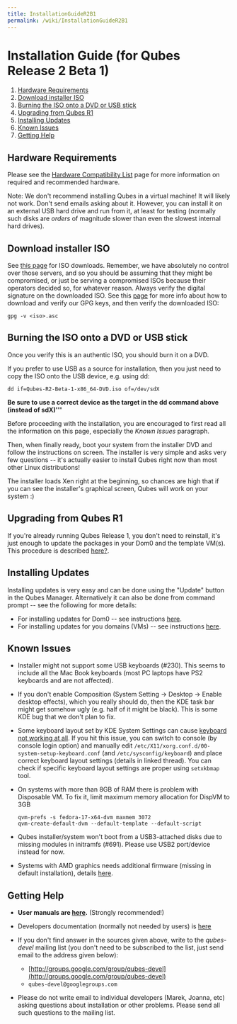 ```yaml
---
title: InstallationGuideR2B1
permalink: /wiki/InstallationGuideR2B1
---
```


Installation Guide (for Qubes Release 2 Beta 1)
===============================================

1.  [Hardware Requirements](#HardwareRequirements)
2.  [Download installer ISO](#DownloadinstallerISO)
3.  [Burning the ISO onto a DVD or USB stick](#BurningtheISOontoaDVDorUSBstick)
4.  [Upgrading from Qubes R1](#UpgradingfromQubesR1)
5.  [Installing Updates](#InstallingUpdates)
6.  [Known Issues](#KnownIssues)
7.  [Getting Help](#GettingHelp)

Hardware Requirements
---------------------

Please see the [Hardware Compatibility List](/wiki/HCL) page for more information on required and recommended hardware.

Note: We don't recommend installing Qubes in a virtual machine! It will likely not work. Don't send emails asking about it. However, you can install it on an external USB hard drive and run from it, at least for testing (normally such disks are *orders* of magnitude slower than even the slowest internal hard drives).

Download installer ISO
----------------------

See [this page](/wiki/QubesDownloads) for ISO downloads. Remember, we have absolutely no control over those servers, and so you should be assuming that they might be compromised, or just be serving a compromised ISOs because their operators decided so, for whatever reason. Always verify the digital signature on the downloaded ISO. See this [page](/wiki/VerifyingSignatures) for more info about how to download and verify our GPG keys, and then verify the downloaded ISO:

``` {.wiki}
gpg -v <iso>.asc
```

Burning the ISO onto a DVD or USB stick
---------------------------------------

Once you verify this is an authentic ISO, you should burn it on a DVD.

If you prefer to use USB as a source for installation, then you just need to copy the ISO onto the USB device, e.g. using dd:

``` {.wiki}
dd if=Qubes-R2-Beta-1-x86_64-DVD.iso of=/dev/sdX
```

**Be sure to use a correct device as the target in the dd command above (instead of sdX)'''**

Before proceeding with the installation, you are encouraged to first read all the information on this page, especially the *Known Issues* paragraph.

Then, when finally ready, boot your system from the installer DVD and follow the instructions on screen. The installer is very simple and asks very few questions -- it's actually easier to install Qubes right now than most other Linux distributions!

The installer loads Xen right at the beginning, so chances are high that if you can see the installer's graphical screen, Qubes will work on your system :)

Upgrading from Qubes R1
-----------------------

If you're already running Qubes Release 1, you don't need to reinstall, it's just enough to update the packages in your Dom0 and the template VM(s). This procedure is described [here?](/wiki/UpgradeToR2).

Installing Updates
------------------

Installing updates is very easy and can be done using the "Update" button in the Qubes Manager. Alternatively it can also be done from command prompt -- see the following for more details:

-   For installing updates for Dom0 -- see instructions [here](/wiki/SoftwareUpdateDom0).
-   For installing updates for you domains (VMs) -- see instructions [here](/wiki/SoftwareUpdateVM).

Known Issues
------------

-   Installer might not support some USB keyboards (\#230). This seems to include all the Mac Book keyboards (most PC laptops have PS2 keyboards and are not affected).

-   If you don't enable Composition (System Setting -\> Desktop -\> Enable desktop effects), which you really should do, then the KDE task bar might get somehow ugly (e.g. half of it might be black). This is some KDE bug that we don't plan to fix.

-   Some keyboard layout set by KDE System Settings can cause [​keyboard not working at all](https://groups.google.com/group/qubes-devel/browse_thread/thread/77d076b65dda7226). If you hit this issue, you can switch to console (by console login option) and manually edit `/etc/X11/xorg.conf.d/00-system-setup-keyboard.conf` (and `/etc/sysconfig/keyboard`) and place correct keyboard layout settings (details in linked thread). You can check if specific keyboard layout settings are proper using `setxkbmap` tool.

-   On systems with more than 8GB of RAM there is problem with Disposable VM. To fix it, limit maximum memory allocation for DispVM to 3GB

    ``` {.wiki}
    qvm-prefs -s fedora-17-x64-dvm maxmem 3072
    qvm-create-default-dvm --default-template --default-script
    ```

-   Qubes installer/system won't boot from a USB3-attached disks due to missing modules in initramfs (\#691). Please use USB2 port/device instead for now.

-   Systems with AMD graphics needs additional firmware (missing in default installation), details [​here](http://groups.google.com/group/qubes-devel/browse_thread/thread/e27a57b0eda62f76).

Getting Help
------------

-   **User manuals are [here](/wiki/UserDoc).** (Strongly recommended!)

-   Developers documentation (normally not needed by users) is [here](/wiki/SystemDoc)

-   If you don't find answer in the sources given above, write to the *qubes-devel* mailing list (you don't need to be subscribed to the list, just send email to the address given below):
    -   [​http://groups.google.com/group/qubes-devel](http://groups.google.com/group/qubes-devel)
    -   `qubes-devel@googlegroups.com`

-   Please do not write email to individual developers (Marek, Joanna, etc) asking questions about installation or other problems. Please send all such questions to the mailing list.

